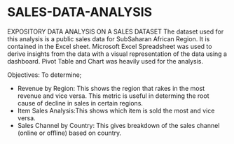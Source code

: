 # SALES-DATA-ANALYSIS
EXPOSITORY DATA ANALYSIS ON A SALES DATASET
The dataset used for this analysis is a public sales data for SubSaharan African Region. It is contained in the Excel sheet.
Microsoft Excel Spreadsheet was used to derive insights from the data with a visual representation of the data using a dashboard.
Pivot Table and Chart was heavily used for the analysis.

Objectives: To determine;
- Revenue by Region: This shows the region that rakes in the most revenue and vice versa. This metric is useful in determing the root cause of decline in sales in certain regions.
- Item Sales Analysis:This shows which item is sold the most and vice versa. 
- Sales Channel by Country: This gives breakdown of the sales channel (online or offline) based on country.

